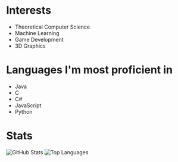 

<!---
ThobiasKH/ThobiasKH is a ✨ special ✨ repository because its `README.md` (this file) appears on your GitHub profile.
You can click the Preview link to take a look at your changes.
--->

# Interests
- Theoretical Computer Science
- Machine Learning
- Game Development
- 3D Graphics

# Languages I'm most proficient in
- Java
- C
- C#
- JavaScript
- Python

# Stats
![GitHub Stats](https://github-readme-stats.vercel.app/api?username=<your-username>&show_icons=true&theme=radical)
![Top Languages](https://github-readme-stats.vercel.app/api/top-langs/?username=<your-username>&layout=compact&theme=radical)
